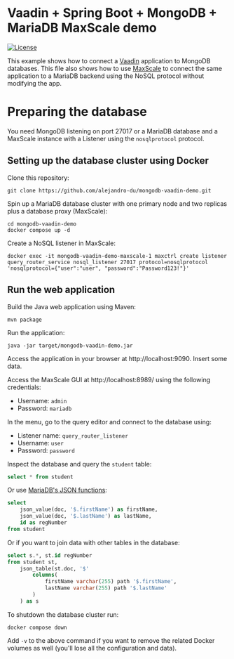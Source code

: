 # Vaadin + Spring Boot + MongoDB + MariaDB MaxScale demo

[![License](https://img.shields.io/badge/License-MIT-blue.svg?style=plastic)](https://opensource.org/licenses/MIT)

This example shows how to connect a [Vaadin](https://vaadin.com) application to MongoDB databases. This file also shows how to use [MaxScale](https://mariadb.com/docs/ent/architecture/components/maxscale/use-cases) to connect the same application to a MariaDB backend using the NoSQL protocol without modifying the app.

# Preparing the database

You need MongoDB listening on port 27017 or a MariaDB database and a MaxScale instance with a Listener using the `nosqlprotocol` protocol.

## Setting up the database cluster using Docker

Clone this repository:

```
git clone https://github.com/alejandro-du/mongodb-vaadin-demo.git
```

Spin up a MariaDB database cluster with one primary node and two replicas plus a database proxy (MaxScale):

```
cd mongodb-vaadin-demo
docker compose up -d
```

Create a NoSQL listener in MaxScale:

```
docker exec -it mongodb-vaadin-demo-maxscale-1 maxctrl create listener query_router_service nosql_listener 27017 protocol=nosqlprotocol 'nosqlprotocol={"user":"user", "password":"Password123!"}'
```

## Run the web application

Build the Java web application using Maven:

```
mvn package
```

Run the application:

```
java -jar target/mongodb-vaadin-demo.jar
```

Access the application in your browser at http://localhost:9090. Insert some data.

Access the MaxScale GUI at http://localhost:8989/ using the following credentials:

* Username: `admin`
* Password: `mariadb`

In the menu, go to the query editor and connect to the database using:

* Listener name: `query_router_listener`
* Username: `user`
* Password: `password`

Inspect the database and query the `student` table:

```sql
select * from student
```

Or use [MariaDB's JSON functions](https://mariadb.com/resources/blog/using-json-in-mariadb):

```sql
select
    json_value(doc, '$.firstName') as firstName,
    json_value(doc, '$.lastName') as lastName,
    id as regNumber
from student
```

Or if you want to join data with other tables in the database:

```sql
select s.*, st.id regNumber
from student st,
    json_table(st.doc, '$'
        columns(
            firstName varchar(255) path '$.firstName',
            lastName varchar(255) path '$.lastName'
        )
    ) as s
```

To shutdown the database cluster run:

```
docker compose down
```

Add `-v` to the above command if you want to remove the related Docker volumes as well (you'll lose all the configuration and data).
